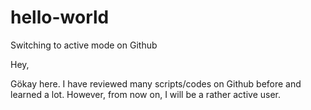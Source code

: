 # hello-world
Switching to active mode on Github

Hey,

Gökay here. I have reviewed many scripts/codes on Github before and learned a lot.
However, from now on, I will be a rather active user.
